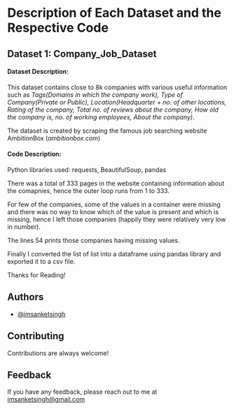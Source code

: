 
# Description of Each Dataset and the Respective Code

## Dataset 1: Company_Job_Dataset

#### **Dataset Description:**
This dataset contains close to 8k companies with various useful information such as *Tags(Domains in which the company work), Type of Company(Private or Public), Location(Headquarter + no. of other locations, Rating of the company, Total no. of reviews about the company, How old the company is, no. of working employees, About the company)*.

The dataset is created by scraping the famous job searching website AmbitionBox (*ambitionbox.com*)

#### **Code Description:**
Python libraries used: requests, BeautifulSoup, pandas

There was a total of 333 pages in the website containing information about the comapnies, hence the outer loop runs from 1 to 333.

For few of the companies, some of the values in a container were missing and there was no way to know which of the value is present and which is missing, hence I left those companies (happily they were relatively very low in number).

The lines 54 prints those companies having missing values.

Finally I converted the list of list into a dataframe using pandas library and exported it to a csv file.





Thanks for Reading!

## Authors

- [@imsanketsingh](https://www.github.com/imsanketsingh)




## Contributing

Contributions are always welcome!




## Feedback

If you have any feedback, please reach out to me at imsanketsingh@gmail.com


